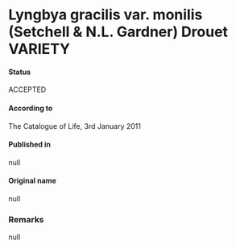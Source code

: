 # Lyngbya gracilis var. monilis (Setchell & N.L. Gardner) Drouet VARIETY

#### Status
ACCEPTED

#### According to
The Catalogue of Life, 3rd January 2011

#### Published in
null

#### Original name
null

### Remarks
null